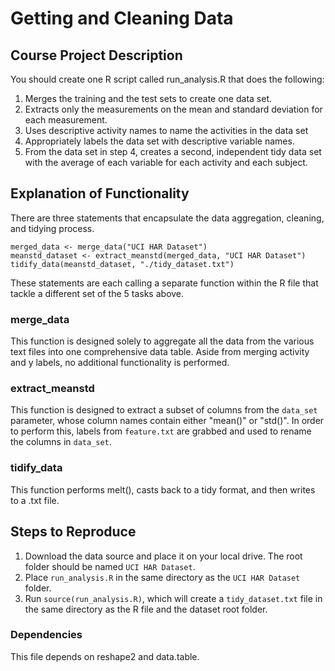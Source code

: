 # Getting and Cleaning Data


## Course Project Description
You should create one R script called run_analysis.R that does the following:

1. Merges the training and the test sets to create one data set.
2. Extracts only the measurements on the mean and standard deviation for each measurement. 
3. Uses descriptive activity names to name the activities in the data set
4. Appropriately labels the data set with descriptive variable names. 
5. From the data set in step 4, creates a second, independent tidy data set with the average of each variable for each activity and each subject.

## Explanation of Functionality
There are three statements that encapsulate the data aggregation, cleaning, and tidying process.
```
merged_data <- merge_data("UCI HAR Dataset")
meanstd_dataset <- extract_meanstd(merged_data, "UCI HAR Dataset")
tidify_data(meanstd_dataset, "./tidy_dataset.txt")
```
These statements are each calling a separate function within the R file that tackle a different set of the 5 tasks above.

### merge_data
This function is designed solely to aggregate all the data from the various text files into one comprehensive data table. Aside from merging activity and y labels, no additional functionality is performed.
### extract_meanstd
This function is designed to extract a subset of columns from the `data_set` parameter, whose column names contain either "mean()" or "std()". In order to perform this, labels from `feature.txt` are grabbed and used to rename the columns in `data_set`.
### tidify_data
This function performs melt(), casts back to a tidy format, and then writes to a .txt file.

## Steps to Reproduce
1. Download the data source and place it on your local drive. The root folder should be named `UCI HAR Dataset`.
2. Place `run_analysis.R` in the same directory as the `UCI HAR Dataset` folder.
3. Run `source(run_analysis.R)`, which will create a `tidy_dataset.txt` file in the same directory as the R file and the dataset root folder.


### Dependencies
This file depends on reshape2 and data.table.
